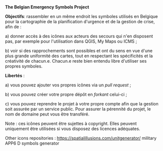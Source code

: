 **The Belgian Emergency Symbols Project**

**Objectifs**: rassembler en un même endroit les symboles utilisés en Belgique pour la cartographie de la planification d'urgence et de la gestion de crise, afin de :

  a) donner accès à des icônes aux acteurs des secours qui n'en disposent pas, par exemple pour l'utilisation dans QGIS, My Maps ou ICMS ;

  b) voir si des rapprochements sont possibles et ont du sens en vue d'une plus grande uniformité des cartes, tout en respectant les spécificités et la créativité de chacun.e. Chacun.e reste bien entendu libre d'utiliser ses propres symboles.

**Libertés** : 

  a) vous pouvez ajouter vos propres icônes via un _pull request_ ;

  b) vous pouvez créer votre propre dépôt en _forkant_ celui-ci ;

  c) vous pouvez reprendre le projet à votre propre compte afin que la gestion soit assurée par un service public. Pour assurer la pérennité du projet, le nom de domaine peut vous être transféré.

Note : ces icônes peuvent être sujettes à copyright. Elles peuvent uniquement être utilisées si vous disposez des licences adéquates.


Other icons repositories : 
  https://spatialillusions.com/unitgenerator/ military APP6 D symbols generator
